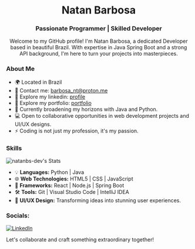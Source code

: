 <div align="center">
  <h1>Natan Barbosa</h1>
  <h3>Passionate Programmer | Skilled Developer</h3>
</div>

<div align="center">
  <p>Welcome to my GitHub profile! I'm Natan Barbosa, a dedicated Developer based in beautiful Brazil. With expertise in Java Spring Boot and a strong API background, I'm here to turn your projects into masterpieces.</p>
</div>

### About Me

- 🌍 Located in Brazil
- 📧 Contact me: [barbosa_nt@proton.me](mailto:barbosa_nt@proton.me)
- 💼 Explore my linkedin: [profile](https://www.linkedin.com/in/barbosa-dev/)
- 💼 Explore my portfolio: [portfolio](https://github.com/natanbs-dev)
- 🌱 Currently broadening my horizons with Java and Python.
- 💻 Open to collaborative opportunities in web development projects and UI/UX designs.
- ⚡ Coding is not just my profession, it's my passion.

### Skills

![natanbs-dev's Stats](https://github-readme-stats.vercel.app/api?username=natanbs-dev&theme=synthwave&show_icons=true&hide_border=true&count_private=true)

- 💡 **Languages:** Python | Java
- 🌐 **Web Technologies:** HTML5 | CSS | JavaScript
- 🚀 **Frameworks:** React | Node.js | Spring Boot
- 🛠 **Tools:** Git | Visual Studio Code | IntelliJ IDEA
- 🎨 **UI/UX Design:** Transforming ideas into stunning user experiences.

### Socials:
[![LinkedIn](https://img.shields.io/badge/LinkedIn-%230077B5.svg?logo=linkedin&logoColor=white)](https://www.linkedin.com/in/natan-barbosa-dev//)

Let's collaborate and craft something extraordinary together!
